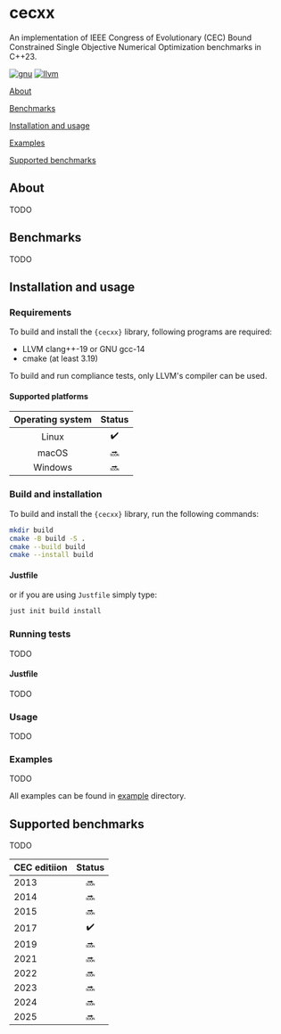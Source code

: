 # cecxx

An implementation of IEEE Congress of Evolutionary (CEC) Bound Constrained Single Objective Numerical Optimization benchmarks in
C++23.

[![gnu](https://github.com/ewarchul/cecxx/actions/workflows/gnu.yml/badge.svg?branch=main)](https://github.com/ewarchul/cecxx/actions/workflows/gnu.yml)
[![llvm](https://github.com/ewarchul/cecxx/actions/workflows/llvm.yml/badge.svg?branch=main)](https://github.com/ewarchul/cecxx/actions/workflows/llvm.yml)


[About](#about)

[Benchmarks](#benchmarks)

[Installation and usage](#installation-and-usage)

[Examples](#examples)

[Supported benchmarks](#supported-benchmarks)

## About

TODO

## Benchmarks

TODO

## Installation and usage

### Requirements

To build and install the `{cecxx}` library, following programs are required:

* LLVM clang++-19 or GNU gcc-14
* cmake (at least 3.19)

To build and run compliance tests, only LLVM's compiler can be used. 

#### Supported platforms

| Operating system | Status |
|:----------------:|:------:|
| Linux | :heavy_check_mark: |
| macOS | :soon: |
| Windows | :soon: |


### Build and installation

To build and install the `{cecxx}` library, run the following commands:

```sh
mkdir build 
cmake -B build -S . 
cmake --build build
cmake --install build
```

#### Justfile

or if you are using `Justfile` simply type:

```sh
just init build install
```

### Running tests

TODO

#### Justfile

TODO

### Usage

TODO

### Examples

TODO

All examples can be found in [example](https://github.com/ewarchul/cecxx/tree/main/example) directory. 

## Supported benchmarks

TODO


| CEC editiion | Status |
|:-------------|:------:|
| 2013 | :soon: |  
| 2014 | :soon: |  
| 2015 | :soon: |  
| 2017 | :heavy_check_mark: |  
| 2019 | :soon: |  
| 2021 | :soon: |  
| 2022 | :soon: |  
| 2023 | :soon: |  
| 2024 | :soon: |  
| 2025 | :soon: |  

